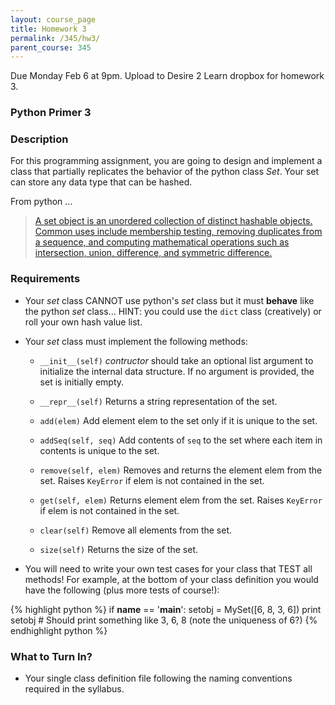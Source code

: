 ```yaml
---
layout: course_page
title: Homework 3
permalink: /345/hw3/
parent_course: 345
---
```


Due Monday Feb 6 at 9pm. Upload to Desire 2 Learn dropbox for homework 3.

### Python Primer 3


### Description
For this programming assignment, you are going to design and implement a class that partially replicates the behavior of the python class *Set*. Your set can store any data type that can be hashed.

From python ...

>[A set object is an unordered collection of distinct hashable objects. Common uses include membership testing, removing duplicates from a sequence, and computing mathematical operations such as intersection, union, difference, and symmetric difference.](https://docs.python.org/2/library/stdtypes.html#set-types-set-frozenset)


### Requirements
- Your *set* class CANNOT use python's *set* class but it must **behave** like the python *set* class... HINT: you could use the ```dict``` class (creatively) or roll your own hash value list.

- Your *set* class must implement the following methods:
	- ```__init__(self)``` *contructor* should take an optional list argument to initialize the internal data structure. If no argument is provided, the set is initially empty.
	
	- ```__repr__(self)``` Returns a string representation of the set.
	
	- ```add(elem)``` Add element elem to the set only if it is unique to the set.

	- ```addSeq(self, seq)``` Add contents of ```seq``` to the set where each item in contents is unique to the set.

	- ```remove(self, elem)``` Removes and returns the element elem from the set. Raises ```KeyError``` if elem is not contained in the set.

	- ```get(self, elem)``` Returns element elem from the set. Raises ```KeyError``` if elem is not contained in the set.

	- ```clear(self)``` Remove all elements from the set.
	
	- ```size(self)``` Returns the size of the set.
	

- You will need to write your own test cases for your class that TEST all methods! For example, at the bottom of your class definition you would have the following (plus more tests of course!):

{% highlight python %}
if __name__ == '__main__':
	setobj = MySet([6, 8, 3, 6])
	print setobj
	# Should print something like 3, 6, 8 (note the uniqueness of 6?)
{% endhighlight python %}

### What to Turn In?
- Your single class definition file following the naming conventions required in the syllabus.



